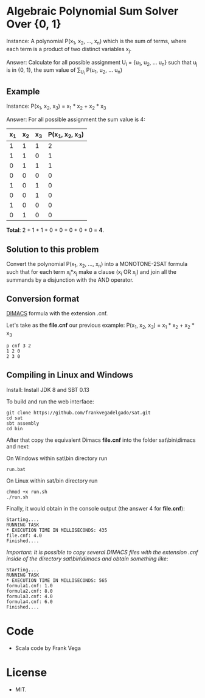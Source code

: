 # Algebraic Polynomial Sum Solver Over {0, 1}

Instance: A polynomial P(x<sub>1</sub>, x<sub>2</sub>, ..., x<sub>n</sub>) which is the sum of terms, where each term is a product of two distinct variables x<sub>j</sub>.

Answer: Calculate for all possible assignment U<sub>i</sub> = {u<sub>1</sub>, u<sub>2</sub>, ... u<sub>n</sub>} such that u<sub>j</sub> is in {0, 1}, the sum value of &sum;<sub>U<sub>i</sub></sub> P(u<sub>1</sub>, u<sub>2</sub>, ... u<sub>n</sub>)
 
Example
----- 

Instance: P(x<sub>1</sub>, x<sub>2</sub>, x<sub>3</sub>) = x<sub>1</sub> * x<sub>2</sub> + x<sub>2</sub> * x<sub>3</sub>

Answer: For all possible assignment the sum value is 4:

|  x<sub>1</sub>    |  x<sub>2</sub>  |  x<sub>3</sub>   |      P(x<sub>1</sub>, x<sub>2</sub>, x<sub>3</sub>)        |
| ----------------- | ----------------| ---------------- | ---------------------------------------------------------- |
|         1         |         1       |          1       |        2                                                   |
|         1         |         1       |          0       |        1                                                   |
|         0         |         1       |          1       |        1                                                   |
|         0         |         0       |          0       |        0                                                   |
|         1         |         0       |          1       |        0                                                   |
|         0         |         0       |          1       |        0                                                   |
|         1         |         0       |          0       |        0                                                   |
|         0         |         1       |          0       |        0                                                   |

**Total**: 2 + 1 + 1 + 0 + 0 + 0 + 0 + 0  = **4**.

Solution to this problem
-----

Convert the polynomial P(x<sub>1</sub>, x<sub>2</sub>, ..., x<sub>n</sub>) into a MONOTONE-2SAT formula such that for each term x<sub>i</sub>*x<sub>j</sub> make a clause (x<sub>i</sub> OR x<sub>j</sub>) and join all the summands by a disjunction with the AND operator.

Conversion format
-----

[DIMACS](http://www.satcompetition.org/2009/format-benchmarks2009.html) formula with the extension .cnf. 
  
Let's take as the **file.cnf** our previous example: P(x<sub>1</sub>, x<sub>2</sub>, x<sub>3</sub>) = x<sub>1</sub> * x<sub>2</sub> + x<sub>2</sub> * x<sub>3</sub>
```  
p cnf 3 2
1 2 0
2 3 0  
```  

Compiling in Linux and Windows
-----

Install: Install JDK 8 and SBT 0.13

To build and run the web interface:

```
git clone https://github.com/frankvegadelgado/sat.git
cd sat
sbt assembly
cd bin
```

After that copy the equivalent Dimacs **file.cnf** into the folder sat\bin\dimacs and next:

On Windows within sat\bin directory run

```
run.bat
```

On Linux within sat/bin directory run

```
chmod +x run.sh
./run.sh
```

Finally, it would obtain in the console output (the answer 4 for **file.cnf**):

```
Starting....
RUNNING TASK
* EXECUTION TIME IN MILLISECONDS: 435
file.cnf: 4.0
Finished....
```

*Important: It is possible to copy several DIMACS files with the extension .cnf inside of the directory sat\bin\dimacs and obtain something like*:

```
Starting....
RUNNING TASK
* EXECUTION TIME IN MILLISECONDS: 565
formula1.cnf: 1.0
formula2.cnf: 8.0
formula3.cnf: 4.0
formula4.cnf: 6.0
Finished....
```

# Code

- Scala code by Frank Vega

# License
- MIT.
